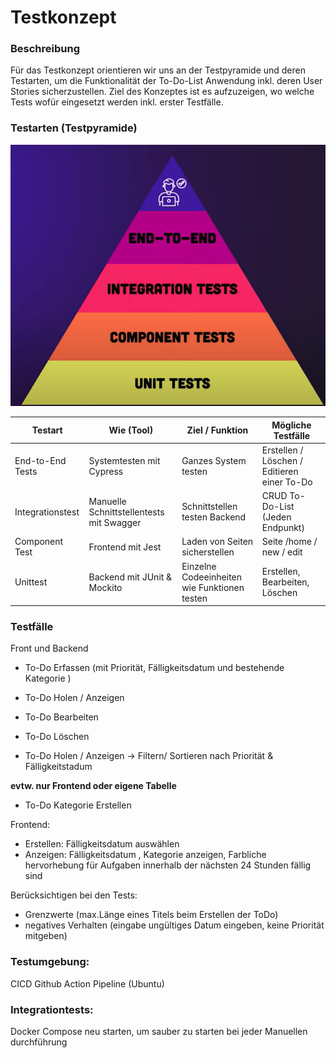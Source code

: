 # Testkonzept
### Beschreibung
Für das Testkonzept orientieren wir uns an der Testpyramide und deren Testarten, um die Funktionalität der To-Do-List Anwendung inkl. deren User Stories sicherzustellen. Ziel des Konzeptes ist es aufzuzeigen, wo welche Tests wofür eingesetzt werden inkl. erster Testfälle.

### Testarten (Testpyramide)
![Testpyramide](./img/test-pyramid.png)



|Testart|Wie (Tool)| Ziel / Funktion |Mögliche Testfälle|
|-|-|-|-|
| End-to-End Tests | Systemtesten mit Cypress| Ganzes System testen| Erstellen / Löschen / Editieren einer To-Do |
| Integrationstest   | Manuelle Schnittstellentests mit Swagger | Schnittstellen testen Backend| CRUD To-Do-List (Jeden Endpunkt)|
| Component Test| Frontend mit Jest| Laden von Seiten sicherstellen| Seite /home / new / edit|
| Unittest| Backend mit JUnit & Mockito| Einzelne Codeeinheiten wie Funktionen testen | Erstellen, Bearbeiten, Löschen|


### Testfälle

Front und Backend
- To-Do Erfassen (mit Priorität, Fälligkeitsdatum und bestehende Kategorie )
- To-Do Holen / Anzeigen
- To-Do Bearbeiten
- To-Do Löschen

- To-Do Holen / Anzeigen -> Filtern/ Sortieren nach Priorität & Fälligkeitstadum

**evtw. nur Frontend oder eigene Tabelle**
- To-Do Kategorie Erstellen

Frontend:
- Erstellen: Fälligkeitsdatum auswählen
- Anzeigen: Fälligkeitsdatum , Kategorie anzeigen, Farbliche hervorhebung für Aufgaben innerhalb der nächsten 24 Stunden fällig sind


Berücksichtigen bei den Tests: 
- Grenzwerte (max.Länge eines Titels beim Erstellen der ToDo)
- negatives Verhalten (eingabe ungültiges Datum eingeben, keine Priorität mitgeben)


### Testumgebung:
CICD Github Action Pipeline (Ubuntu) 

### Integrationtests:
Docker Compose neu starten, um sauber zu starten bei jeder Manuellen durchführung








